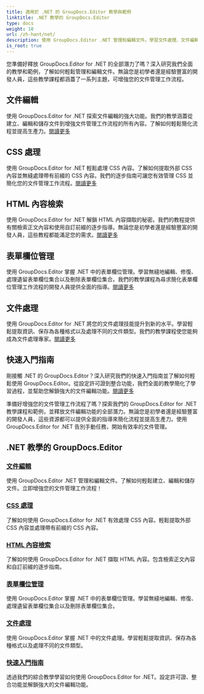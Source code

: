 ```yaml
---
title: 適用於 .NET 的 GroupDocs.Editor 教學與範例
linktitle: .NET 教學的 GroupDocs.Editor
type: docs
weight: 10
url: /zh-hant/net/
description: 使用 GroupDocs.Editor .NET 管理和編輯文件。學習文件處理、文件編輯、HTML 內容檢索、表單欄位管理等等！
is_root: true
---
```


您準備好釋放 GroupDocs.Editor for .NET 的全部潛力了嗎？深入研究我們全面的教學和範例，了解如何輕鬆管理和編輯文件。無論您是初學者還是經驗豐富的開發人員，這些教學課程都涵蓋了一系列主題，可增強您的文件管理工作流程。

## 文件編輯

使用 GroupDocs.Editor for .NET 探索文件編輯的強大功能。我們的教學涵蓋從建立、編輯和儲存文件到增強文件管理工作流程的所有內容。了解如何輕鬆簡化流程並提高生產力。[閱讀更多](./document-editing/)

## CSS 處理

使用 GroupDocs.Editor for .NET 輕鬆處理 CSS 內容。了解如何提取外部 CSS 內容並無縫處理帶有前綴的 CSS 內容。我們的逐步指南可讓您有效管理 CSS 並簡化您的文件管理工作流程。[閱讀更多](./css-handling/)

## HTML 內容檢索

使用 GroupDocs.Editor for .NET 解鎖 HTML 內容擷取的秘密。我們的教程提供有關檢索正文內容和使用自訂前綴的逐步指導。無論您是初學者還是經驗豐富的開發人員，這些教程都能滿足您的需求。[閱讀更多](./html-content-retrieval/)

## 表單欄位管理

使用 GroupDocs.Editor 掌握 .NET 中的表單欄位管理。學習無縫地編輯、修復、處理遺留表單欄位集合以及刪除表單欄位集合。我們的教學課程為尋求簡化表單欄位管理工作流程的開發人員提供全面的指導。[閱讀更多](./form-field-management/)

## 文件處理

使用 GroupDocs.Editor for .NET 將您的文件處理技能提升到新的水平。學習輕鬆提取資訊、保存為各種格式以及處理不同的文件類型。我們的教學課程使您能夠成為文件處理專家。[閱讀更多](./document-processing/)

## 快速入門指南

剛接觸 .NET 的 GroupDocs.Editor？深入研究我們的快速入門指南並了解如何輕鬆使用 GroupDocs.Editor。從設定許可證到整合功能，我們全面的教學簡化了學習過程，並幫助您解鎖強大的文件編輯功能。[閱讀更多](./quick-start-guide/)

準備好增強您的文件管理工作流程了嗎？探索我們的 GroupDocs.Editor for .NET 教學課程和範例，並釋放文件編輯功能的全部潛力。無論您是初學者還是經驗豐富的開發人員，這些資源都可以提供全面的指導來簡化流程並提高生產力。使用 GroupDocs.Editor for .NET 告別手動任務，開始有效率的文件管理。
## .NET 教學的 GroupDocs.Editor 
### [文件編輯](./document-editing/)
使用 GroupDocs.Editor .NET 管理和編輯文件。了解如何輕鬆建立、編輯和儲存文件。立即增強您的文件管理工作流程！
### [CSS 處理](./css-handling/)
了解如何使用 GroupDocs.Editor for .NET 有效處理 CSS 內容。輕鬆提取外部 CSS 內容並處理帶有前綴的 CSS 內容。
### [HTML 內容檢索](./html-content-retrieval/)
了解如何使用 GroupDocs.Editor for .NET 擷取 HTML 內容。包含檢索正文內容和自訂前綴的逐步指南。
### [表單欄位管理](./form-field-management/)
使用 GroupDocs.Editor 掌握 .NET 中的表單欄位管理。學習無縫地編輯、修復、處理遺留表單欄位集合以及刪除表單欄位集合。
### [文件處理](./document-processing/)
使用 GroupDocs.Editor 掌握 .NET 中的文件處理。學習輕鬆提取資訊、保存為各種格式以及處理不同的文件類型。
### [快速入門指南](./quick-start-guide/)
透過我們的綜合教學學習如何使用 GroupDocs.Editor for .NET。設定許可證、整合功能並解鎖強大的文件編輯功能。
